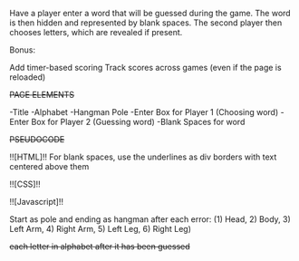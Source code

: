 Have a player enter a word that will be guessed during the game. The word is then hidden and represented by blank spaces. The second player then chooses letters, which are revealed if present.

Bonus:

Add timer-based scoring
Track scores across games (even if the page is reloaded)


~~PAGE ELEMENTS~~

-Title
-Alphabet
-Hangman Pole
-Enter Box for Player 1 (Choosing word)
-Enter Box for Player 2 (Guessing word)
-Blank Spaces for word

~~PSEUDOCODE~~

!![HTML]!!
For blank spaces, use the underlines as div borders with text centered above them

!![CSS]!!

!![Javascript]!!

Start as pole and ending as hangman after each error: (1) Head, 2) Body, 3) Left Arm, 4) Right Arm, 5) Left Leg, 6) Right Leg)

<strike> each letter in alphabet after it has been guessed


